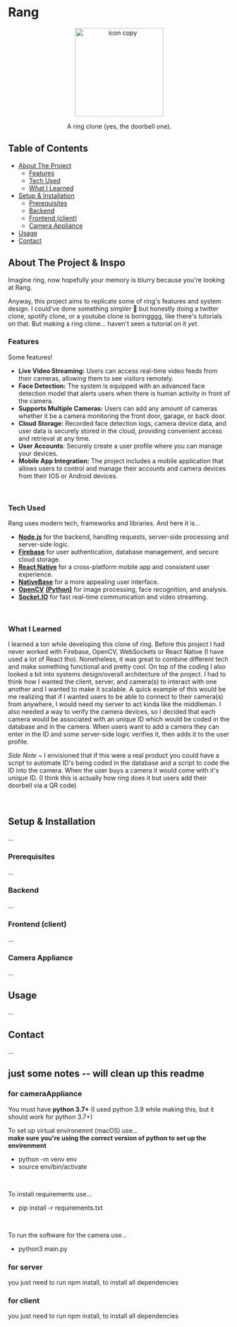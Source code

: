 # Rang

<p align="center">
  <img src="https://github.com/MoschellaV/RingClone/assets/58868225/e0496f35-8680-4592-b5c1-b1a6c32b82ae" alt="icon copy" width="200">
</p>

<p align="center">A ring clone (yes, the doorbell one).</p>

## Table of Contents
- [About The Project](#about-the-project--inspo)
  - [Features](#features)
  - [Tech Used](#tech-used)
  - [What I Learned](#what-i-learned)
- [Setup & Installation](#setup--installation)
  - [Prerequisites](#prerequisites) 
  - [Backend](#backend)
  - [Frontend (client)](#frontend-client)
  - [Camera Appliance](#camera-appliance)
- [Usage](#usage)
- [Contact](#contact)

## About The Project & Inspo
Imagine ring, now hopefully your memory is blurry because you're looking at Rang. 

Anyway, this project aims to replicate some of ring's features and system design. I could've done something _simpler_ :woozy_face: but honestly doing a twitter clone, spotify clone, or a youtube clone is boringggg, like there's tutorials on that. But making a ring clone...  haven't seen a tutorial on it _yet_.

### Features
Some features!

- **Live Video Streaming:** Users can access real-time video feeds from their cameras, allowing them to see visitors remotely.
- **Face Detection:** The system is equipped with an advanced face detection model that alerts users when there is human activity in front of the camera.
- **Supports Multiple Cameras:** Users can add any amount of cameras whether it be a camera monitoring the front door, garage, or back door.
- **Cloud Storage:** Recorded face detection logs, camera device data, and user data is securely stored in the cloud, providing convenient access and retrieval at any time.
- **User Accounts**: Securely create a user profile where you can manage your devices.
- **Mobile App Integration:** The project includes a mobile application that allows users to control and manage their accounts and camera devices from their IOS or Android devices.
<br/>

### Tech Used
Rang uses modern tech, frameworks and libraries. And here it is...

- [**Node.js**](https://nodejs.org/en) for the backend, handling requests, server-side processing and server-side logic.
- [**Firebase**](https://firebase.google.com/) for user authentication, database management, and secure cloud storage.
- [**React Native**](https://reactnative.dev/) for a cross-platform mobile app and consistent user experience.
- [**NativeBase**](https://nativebase.io/) for a more appealing user interface.
- [**OpenCV**](https://opencv.org/) [**(Python)**](https://www.python.org/) for image processing, face recognition, and analysis.
- [**Socket.IO**](https://socket.io/) for fast real-time communication and video streaming.
<br/>

### What I Learned
I learned a ton while developing this clone of ring. Before this project I had never worked with Firebase, OpenCV, WebSockets or React Native (I have used a lot of React tho). Nonetheless, it was great to combine different tech and make something functional and pretty cool. On top of the coding I also looked a bit into systems design/overall architecture of the project. I had to think how I wanted the client, server, and camera(s) to interact with one another and I wanted to make it scalable. A quick example of this would be me realizing that if I wanted users to be able to connect to their camera(s) from anywhere, I would need my server to act kinda like the middleman. I also needed a way to verify the camera devices, so I decided that each camera would be associated with an unique ID which would be coded in the database and in the camera. When users want to add a camera they can enter in the ID and some server-side logic verifies it, then adds it to the user profile. 

_Side Note_ ~ I envisioned that if this were a real product you could have a script to automate ID's being coded in the database and a script to code the ID into the camera. When the user buys a camera it would come with it's unique ID. (I think this is actually how ring does it but users add their doorbell via a QR code) 

<br/>

## Setup & Installation

...

### Prerequisites

...

### Backend

...

### Frontend (client)

...

### Camera Appliance

...

## Usage

...

## Contact

...

## just some notes -- will clean up this readme

### for cameraAppliance
You must have **python 3.7+** (I used python 3.9 while making this, but it should work for python 3.7+)

To set up virtual environemnt (macOS) use...
<br/>
**make sure you're using the correct version of python to set up the environment**
<br/>
- python -m venv env
- source env/bin/activate

<br/>

To install requirements use...
- pip install -r requirements.txt

<br/>

To run the software for the camera use... <br/>
- python3 main.py

### for server

you just need to run
npm install, to install all dependencies

### for client

you just need to run
npm install, to install all dependencies
